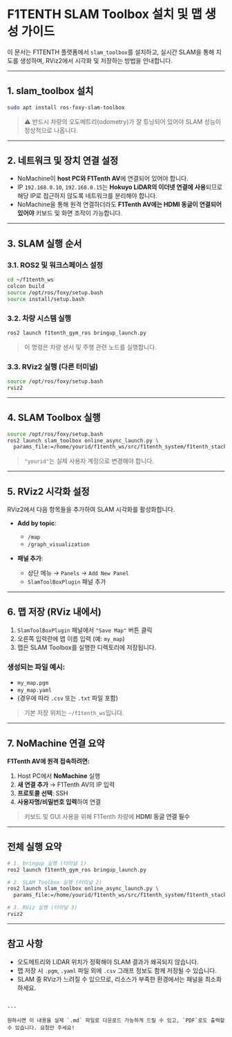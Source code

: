 
# F1TENTH SLAM Toolbox 설치 및 맵 생성 가이드

이 문서는 F1TENTH 플랫폼에서 `slam_toolbox`를 설치하고, 실시간 SLAM을 통해 지도를 생성하며, RViz2에서 시각화 및 저장하는 방법을 안내합니다.

---

## 1. slam_toolbox 설치

```bash
sudo apt install ros-foxy-slam-toolbox
````

> ⚠️ 반드시 차량의 오도메트리(odometry)가 잘 튜닝되어 있어야 SLAM 성능이 정상적으로 나옵니다.

---

## 2. 네트워크 및 장치 연결 설정

* NoMachine이 **host PC와 F1Tenth AV**에 연결되어 있어야 합니다.
* IP `192.168.0.10`, `192.168.0.15`는 **Hokuyo LiDAR의 이더넷 연결에 사용**되므로 해당 IP로 접근하지 않도록 네트워크를 분리해야 합니다.
* NoMachine을 통해 원격 연결하더라도 **F1Tenth AV에는 HDMI 동글이 연결되어 있어야** 키보드 및 화면 조작이 가능합니다.

---

## 3. SLAM 실행 순서

### 3.1. ROS2 및 워크스페이스 설정

```bash
cd ~/f1tenth_ws
colcon build
source /opt/ros/foxy/setup.bash
source install/setup.bash
```

### 3.2. 차량 시스템 실행

```bash
ros2 launch f1tenth_gym_ros bringup_launch.py
```

> 이 명령은 차량 센서 및 주행 관련 노드를 실행합니다.

### 3.3. RViz2 실행 (다른 터미널)

```bash
source /opt/ros/foxy/setup.bash
rviz2
```

---

## 4. SLAM Toolbox 실행

```bash
source /opt/ros/foxy/setup.bash
ros2 launch slam_toolbox online_async_launch.py \
  params_file:=/home/yourid/f1tenth_ws/src/f1tenth_system/f1tenth_stack/config/f1tenth_online_async.yaml
```

> `"yourid"`는 실제 사용자 계정으로 변경해야 합니다.

---

## 5. RViz2 시각화 설정

RViz2에서 다음 항목들을 추가하여 SLAM 시각화를 활성화합니다.

* **Add by topic**:

  * `/map`
  * `/graph_visualization`

* **패널 추가**:

  * 상단 메뉴 → `Panels` → `Add New Panel`
  * `SlamToolBoxPlugin` 패널 추가

---

## 6. 맵 저장 (RViz 내에서)

1. `SlamToolBoxPlugin` 패널에서 `"Save Map"` 버튼 클릭
2. 오른쪽 입력란에 맵 이름 입력 (예: `my_map`)
3. 맵은 SLAM Toolbox를 실행한 디렉토리에 저장됩니다.

### 생성되는 파일 예시:

* `my_map.pgm`
* `my_map.yaml`
* (경우에 따라 `.csv` 또는 `.txt` 파일 포함)

> 기본 저장 위치는 `~/f1tenth_ws`입니다.

---

## 7. NoMachine 연결 요약

**F1Tenth AV에 원격 접속하려면:**

1. Host PC에서 **NoMachine** 실행
2. **새 연결 추가** → F1Tenth AV의 IP 입력
3. **프로토콜 선택**: SSH
4. **사용자명/비밀번호 입력**하여 연결

> 키보드 및 GUI 사용을 위해 F1Tenth 차량에 **HDMI 동글 연결 필수**

---

## 전체 실행 요약

```bash
# 1. bringup 실행 (터미널 1)
ros2 launch f1tenth_gym_ros bringup_launch.py

# 2. SLAM Toolbox 실행 (터미널 2)
ros2 launch slam_toolbox online_async_launch.py \
  params_file:=/home/yourid/f1tenth_ws/src/f1tenth_system/f1tenth_stack/config/f1tenth_online_async.yaml

# 3. RViz 실행 (터미널 3)
rviz2
```

---

## 참고 사항

* 오도메트리와 LiDAR 위치가 정확해야 SLAM 결과가 왜곡되지 않습니다.
* 맵 저장 시 `.pgm`, `.yaml` 파일 외에 `.csv` 그래프 정보도 함께 저장될 수 있습니다.
* SLAM 중 RViz가 느려질 수 있으므로, 리소스가 부족한 환경에서는 패널을 최소화하세요.

```

---

원하시면 이 내용을 실제 `.md` 파일로 다운로드 가능하게 드릴 수 있고, `PDF`로도 출력할 수 있습니다. 요청만 주세요!
```
